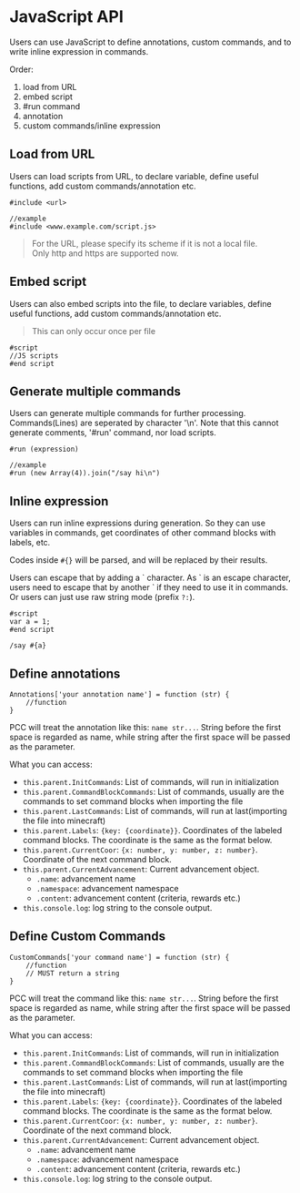 # JavaScript API
Users can use JavaScript to define annotations, custom commands, and to write inline expression in commands.

Order:
1. load from URL
2. embed script
3. #run command
4. annotation
5. custom commands/inline expression

## Load from URL
Users can load scripts from URL, to declare variable, define useful functions, add custom commands/annotation etc.
```
#include <url>

//example
#include <www.example.com/script.js>
```

> For the URL, please specify its scheme if it is not a local file.  
> Only http and https are supported now.

## Embed script
Users can also embed scripts into the file, to declare variables, define useful functions, add custom commands/annotation etc.

> This can only occur once per file

```
#script
//JS scripts
#end script
```

## Generate multiple commands
Users can generate multiple commands for further processing. Commands(Lines) are seperated by character '\\n'. Note that this cannot generate comments, '#run' command, nor load scripts.
```
#run (expression)

//example
#run (new Array(4)).join("/say hi\n")
```

## Inline expression
Users can run inline expressions during generation. So they can use variables in commands, get coordinates of other command blocks with labels, etc.

Codes inside `#{}` will be parsed, and will be replaced by their results.

Users can escape that by adding a \` character. As \` is an escape character, users need to escape that by another \` if they need to use it in commands. Or users can just use raw string mode (prefix `?:`).

```
#script
var a = 1;
#end script

/say #{a}
```


## Define annotations
```
Annotations['your annotation name'] = function (str) {
    //function
}
```

PCC will treat the annotation like this: `name str...`. String before the first space is regarded as name, while string after the first space will be passed as the parameter.

What you can access:
+ `this.parent.InitCommands`: List of commands, will run in initialization
+ `this.parent.CommandBlockCommands`: List of commands, usually are the commands to set command blocks when importing the file
+ `this.parent.LastCommands`: List of commands, will run at last(importing the file into minecraft)
+ `this.parent.Labels`: `{key: {coordinate}}`. Coordinates of the labeled command blocks. The coordinate is the same as the format below.
+ `this.parent.CurrentCoor`: `{x: number, y: number, z: number}`. Coordinate of the next command block.
+ `this.parent.CurrentAdvancement`: Current advancement object.
    + `.name`: advancement name
    + `.namespace`: advancement namespace
    + `.content`: advancement content (criteria, rewards etc.)
+ `this.console.log`: log string to the console output.

## Define Custom Commands
```
CustomCommands['your command name'] = function (str) {
    //function
    // MUST return a string
}
```

PCC will treat the command like this: `name str...`. String before the first space is regarded as name, while string after the first space will be passed as the parameter.

What you can access:
+ `this.parent.InitCommands`: List of commands, will run in initialization
+ `this.parent.CommandBlockCommands`: List of commands, usually are the commands to set command blocks when importing the file
+ `this.parent.LastCommands`: List of commands, will run at last(importing the file into minecraft)
+ `this.parent.Labels`: `{key: {coordinate}}`. Coordinates of the labeled command blocks. The coordinate is the same as the format below.
+ `this.parent.CurrentCoor`: `{x: number, y: number, z: number}`. Coordinate of the next command block.
+ `this.parent.CurrentAdvancement`: Current advancement object.
    + `.name`: advancement name
    + `.namespace`: advancement namespace
    + `.content`: advancement content (criteria, rewards etc.)
+ `this.console.log`: log string to the console output.
